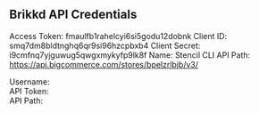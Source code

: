 Brikkd API Credentials
------------------------

Access Token:   fmaulfb1rahelcyi6si5godu12dobnk
Client ID: 		  smq7dm8bldtnghq6qr9si96hzcpbxb4
Client Secret:  i9cmfnq7yjguwug5qwgxmykyfp9lk8f
Name: 			    Stencil CLI
API Path: 		  https://api.bigcommerce.com/stores/bpelzrlbjb/v3/

Username: 		  
API Token: 		  
API Path: 		  